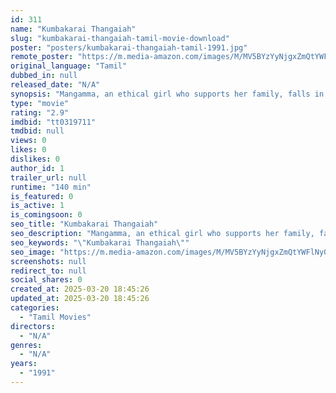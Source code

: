 ```yaml
---
id: 311
name: "Kumbakarai Thangaiah"
slug: "kumbakarai-thangaiah-tamil-movie-download"
poster: "posters/kumbakarai-thangaiah-tamil-1991.jpg"
remote_poster: "https://m.media-amazon.com/images/M/MV5BYzYyNjgxZmQtYWFlNy00Y2MzLTg2M2MtYzIyYzllMmMxYWQ4XkEyXkFqcGdeQXVyNTM3MDMyMDQ@._V1_SX300.jpg"
original_language: "Tamil"
dubbed_in: null
released_date: "N/A"
synopsis: "Mangamma, an ethical girl who supports her family, falls in love with Thangaiya who gets into trouble following a dispute in the village."
type: "movie"
rating: "2.9"
imdbid: "tt0319711"
tmdbid: null
views: 0
likes: 0
dislikes: 0
author_id: 1
trailer_url: null
runtime: "140 min"
is_featured: 0
is_active: 1
is_comingsoon: 0
seo_title: "Kumbakarai Thangaiah"
seo_description: "Mangamma, an ethical girl who supports her family, falls in love with Thangaiya who gets into trouble following a dispute in the village."
seo_keywords: "\"Kumbakarai Thangaiah\""
seo_image: "https://m.media-amazon.com/images/M/MV5BYzYyNjgxZmQtYWFlNy00Y2MzLTg2M2MtYzIyYzllMmMxYWQ4XkEyXkFqcGdeQXVyNTM3MDMyMDQ@._V1_SX300.jpg"
screenshots: null
redirect_to: null
social_shares: 0
created_at: 2025-03-20 18:45:26
updated_at: 2025-03-20 18:45:26
categories:
  - "Tamil Movies"
directors:
  - "N/A"
genres:
  - "N/A"
years:
  - "1991"
---
```

